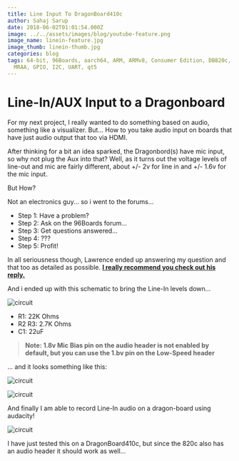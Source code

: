 ```yaml
---
title: Line Input To DragonBoard410c
author: Sahaj Sarup
date: 2018-06-02T01:01:54.000Z
image: ../../assets/images/blog/youtube-feature.png
image_name: linein-feature.jpg
image_thumb: linein-thumb.jpg
categories: blog
tags: 64-bit, 96Boards, aarch64, ARM, ARMv8, Consumer Edition, DB820c, hiKey,
  MRAA, GPIO, I2C, UART, qt5
---
```


# Line-In/AUX Input to a Dragonboard

For my next project, I really wanted to do something based on audio, something like a visualizer. But... How to you take audio input on boards that have just audio output that too via HDMI.

After thinking for a bit an idea sparked, the Dragonbord(s) have mic input, so why not plug the Aux into that? Well, as it turns out the voltage levels of line-out and mic are fairly different, about +/- 2v for line in and +/- 1.6v for the mic input.

But How?

Not an electronics guy... so i went to the forums...

>
- Step 1: Have a problem?
- Step 2: Ask on the 96Boards forum...
- Step 3: Get questions answered...
- Step 4: ???
- Step 5: Profit!

In all seriousness though, Lawrence ended up answering my question and that too as detailed as possible. **[I really recommend you check out his reply.](https://discuss.96boards.org/t/stereo-mic-audio-input/4729/2)**

And i ended up with this schematic to bring the Line-In levels down...

![circuit](https://discuss-96boards-org.s3.amazonaws.com/optimized/1X/8b6a55d33dd1d6ccb8d10e25ac94d9a83ffc80c4_1_604x499.png)

- R1: 22K Ohms
- R2 R3: 2.7K Ohms
- C1: 22uF

> **Note: 1.8v Mic Bias pin on the audio header is not enabled by default, but you can use the 1.bv pin on the Low-Speed header**

... and it looks something like this:

![circuit](https://i.imgur.com/1VnxucJ.jpg)

![circuit](https://i.imgur.com/bqLQzG4.jpg)

And finally I am able to record Line-In audio on a dragon-board using audacity!

![circuit](https://i.imgur.com/XikDJ7B.png)


I have just tested this on a DragonBoard410c, but since the 820c also has an audio header it should work as well...
